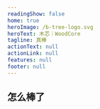 ```yaml
---
readingShow: false
home: true
heroImage: /b-tree-logo.svg
heroText: 木芯｜WoodCore
tagline: 真棒
actionText: null
actionLink: null
features: null
footer: null
---
```


## 怎么棒了